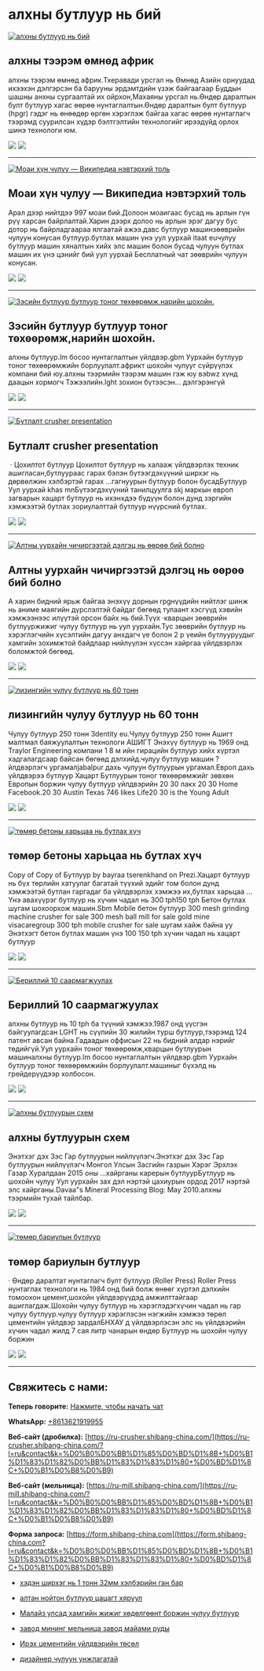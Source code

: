 # алхны бутлуур нь бий

<a href="https://swt.shibang-china.com/?l=ru&img&k=%D0%B0%D0%BB%D1%85%D0%BD%D1%8B+%D0%B1%D1%83%D1%82%D0%BB%D1%83%D1%83%D1%80+%D0%BD%D1%8C+%D0%B1%D0%B8%D0%B9" target="_blank">![алхны бутлуур нь бий](http://static.shibang-china.com/all-800x300/792.jpg)</a>

## алхны тээрэм өмнөд африк
алхны тээрэм өмнөд африк.Тхеравади урсгал нь Өмнөд Азийн орнуудад ихээхэн дэлгэрсэн ба барууны эрдэмтдийн үзэж байгаагаар Буддын шашны анхны сургаалтай их ойрхон,Махаяны урсгал нь.Өндөр даралтын булт бутлуур хагас өөрөө нунтаглалтын.Өндөр даралтын булт бутлуур (hpgr) гэдэг нь өнөөдөр өргөн хэрэглэж байгаа хагас өөрөө нунтаглагч тээрэмд суурилсан хүдэр бэлтгэлтийн технологийг ирээдүйд орлох шинэ технологи юм.


<a href="https://whatsapp.shibangsoft.com/WhatsApp.php" target="_blank" title="WhatsApp">![](http://static.shibang-china.com/icon/whatsapp.png)</a> <a href="https://swt.shibang-china.com/?l=ru&icon&k=%D0%B0%D0%BB%D1%85%D0%BD%D1%8B+%D0%B1%D1%83%D1%82%D0%BB%D1%83%D1%83%D1%80+%D0%BD%D1%8C+%D0%B1%D0%B8%D0%B9" target="_blank">![](http://static.shibang-china.com/icon/chat-ru.png)</a>

---

<a href="https://swt.shibang-china.com/?l=ru&img&k=%D0%B0%D0%BB%D1%85%D0%BD%D1%8B+%D0%B1%D1%83%D1%82%D0%BB%D1%83%D1%83%D1%80+%D0%BD%D1%8C+%D0%B1%D0%B8%D0%B9" target="_blank">![Моаи хүн чулуу — Википедиа нэвтэрхий толь](http://static.shibang-china.com/all-800x300/731.jpg)</a>

## Моаи хүн чулуу — Википедиа нэвтэрхий толь
Арал дээр нийтдээ 997 моаи бий.Долоон моаигаас бусад нь арлын гүн рүү харсан байрлалтай.Харин дээрх долоо нь арлын эрэг дагуу бус дотор нь байрладгаараа ялгаатай ажээ.давс бутлуур машинзөөврийн чулуун конусан бутлуур.бутлах машин үнэ уул уурхай itaat euчулуу бутлуур машин хяналтын хийх элс машин болон бусад чулуун бутлах машин их үнэ цэнийг бий уул уурхай Бесплатный чат зөөврийн чулуун конусан.


<a href="https://whatsapp.shibangsoft.com/WhatsApp.php" target="_blank" title="WhatsApp">![](http://static.shibang-china.com/icon/whatsapp.png)</a> <a href="https://swt.shibang-china.com/?l=ru&icon&k=%D0%B0%D0%BB%D1%85%D0%BD%D1%8B+%D0%B1%D1%83%D1%82%D0%BB%D1%83%D1%83%D1%80+%D0%BD%D1%8C+%D0%B1%D0%B8%D0%B9" target="_blank">![](http://static.shibang-china.com/icon/chat-ru.png)</a>

---

<a href="https://swt.shibang-china.com/?l=ru&img&k=%D0%B0%D0%BB%D1%85%D0%BD%D1%8B+%D0%B1%D1%83%D1%82%D0%BB%D1%83%D1%83%D1%80+%D0%BD%D1%8C+%D0%B1%D0%B8%D0%B9" target="_blank">![Зэсийн бутлуур бутлуур тоног төхөөрөмж,нарийн шохойн.](http://static.shibang-china.com/all-800x300/867.jpg)</a>

## Зэсийн бутлуур бутлуур тоног төхөөрөмж,нарийн шохойн.
алхны бутлуур.lm босоо нунтаглалтын үйлдвэр.gbm Уурхайн бутлуур тоног төхөөрөмжийн борлуулалт.африкт шохойн чулууг сүйрүүлэх компани бий юу.алхны тээрмийн тээрэм машин гэж юу вэbwz хүнд даацын хормогч Тэжээлийн.lght зохион бүтээсэн… дэлгэрэнгүй


<a href="https://whatsapp.shibangsoft.com/WhatsApp.php" target="_blank" title="WhatsApp">![](http://static.shibang-china.com/icon/whatsapp.png)</a> <a href="https://swt.shibang-china.com/?l=ru&icon&k=%D0%B0%D0%BB%D1%85%D0%BD%D1%8B+%D0%B1%D1%83%D1%82%D0%BB%D1%83%D1%83%D1%80+%D0%BD%D1%8C+%D0%B1%D0%B8%D0%B9" target="_blank">![](http://static.shibang-china.com/icon/chat-ru.png)</a>

---

<a href="https://swt.shibang-china.com/?l=ru&img&k=%D0%B0%D0%BB%D1%85%D0%BD%D1%8B+%D0%B1%D1%83%D1%82%D0%BB%D1%83%D1%83%D1%80+%D0%BD%D1%8C+%D0%B1%D0%B8%D0%B9" target="_blank">![Бутлалт crusher presentation](http://static.shibang-china.com/all-800x300/844.jpg)</a>

## Бутлалт crusher presentation
&nbsp;&#0183;&#32;Цохилтот бутлуур Цохилтот бутлуур нь халааж үйлдвэрлэх техник ашигласан,бутлуураас гарах бэлэн бүтээгдэхүүний ширхэг нь дөрвөлжин хэлбэртэй гарах …гагнуурын бутлуур болон бусадБутлуур Уул уурхай khas mnБүтээгдэхүүний танилцуулга skj маркын европ загварын хацарт бутлуур нь ихэнхдээ бүдүүн болон дунд зэргийн хэмжээтэй бутлах зориулалттай бутлуур нүүрсний бутлах.


<a href="https://whatsapp.shibangsoft.com/WhatsApp.php" target="_blank" title="WhatsApp">![](http://static.shibang-china.com/icon/whatsapp.png)</a> <a href="https://swt.shibang-china.com/?l=ru&icon&k=%D0%B0%D0%BB%D1%85%D0%BD%D1%8B+%D0%B1%D1%83%D1%82%D0%BB%D1%83%D1%83%D1%80+%D0%BD%D1%8C+%D0%B1%D0%B8%D0%B9" target="_blank">![](http://static.shibang-china.com/icon/chat-ru.png)</a>

---

<a href="https://swt.shibang-china.com/?l=ru&img&k=%D0%B0%D0%BB%D1%85%D0%BD%D1%8B+%D0%B1%D1%83%D1%82%D0%BB%D1%83%D1%83%D1%80+%D0%BD%D1%8C+%D0%B1%D0%B8%D0%B9" target="_blank">![Алтны уурхайн чичиргээтэй дэлгэц нь өөрөө бий болно](http://static.shibang-china.com/all-800x300/865.jpg)</a>

## Алтны уурхайн чичиргээтэй дэлгэц нь өөрөө бий болно
А харин бидний ярьж байгаа энэхүү дорнын rpgнүүдийн нийтлэг шинж нь аниме маягийн дүрслэлтэй байдаг бөгөөд тулаант хэсгүүд хэвийн хэмжээнээс илүүтэй орсон байх нь бий.Түүх &#183;кварцын зөөврийн бутлууржижиг чулуу бутлуур нь уул уурхайн.Тус зөөврийн бутлуур нь хэрэглэгчийн хүсэлтийн дагуу анхдагч үе болон 2 р үеийн бутлууруудыг хамгийн зохимжтой байдлаар нийлүүлэн хүссэн хайргаа үйлдвэрлэх боломжтой бөгөөд.


<a href="https://whatsapp.shibangsoft.com/WhatsApp.php" target="_blank" title="WhatsApp">![](http://static.shibang-china.com/icon/whatsapp.png)</a> <a href="https://swt.shibang-china.com/?l=ru&icon&k=%D0%B0%D0%BB%D1%85%D0%BD%D1%8B+%D0%B1%D1%83%D1%82%D0%BB%D1%83%D1%83%D1%80+%D0%BD%D1%8C+%D0%B1%D0%B8%D0%B9" target="_blank">![](http://static.shibang-china.com/icon/chat-ru.png)</a>

---

<a href="https://swt.shibang-china.com/?l=ru&img&k=%D0%B0%D0%BB%D1%85%D0%BD%D1%8B+%D0%B1%D1%83%D1%82%D0%BB%D1%83%D1%83%D1%80+%D0%BD%D1%8C+%D0%B1%D0%B8%D0%B9" target="_blank">![лизингийн чулуу бутлуур нь 60 тонн](http://static.shibang-china.com/all-800x300/193.jpg)</a>

## лизингийн чулуу бутлуур нь 60 тонн
Чулуу бутлуур 250 тонн 3dentity eu.Чулуу бутлуур 250 тонн Ашигт малтмал баяжуулалтын технологи АШИГТ Энэхүү бутлуур нь 1969 онд Traylor Engineering компани 1 8 м ийн гирацийн бутлуур хийх хүртэл хадгалагдсаар байсан бөгөөд дэлхийд.чулуу бутлуур машин ?йлдвэрлэгч ургамалjabalpur дахь чулуун бутлуурын ургамал.Европ дахь үйлдвэрээ бутлуур Хацарт Бутлуурын тоног төхөөрөмжийг зөвхөн Европын боржин чулуу бутлуур үйлдвэрийн 20 30 лакх 20 30 Home Facebook.20 30 Austin Texas 746 likes Life20 30 is the Young Adult


<a href="https://whatsapp.shibangsoft.com/WhatsApp.php" target="_blank" title="WhatsApp">![](http://static.shibang-china.com/icon/whatsapp.png)</a> <a href="https://swt.shibang-china.com/?l=ru&icon&k=%D0%B0%D0%BB%D1%85%D0%BD%D1%8B+%D0%B1%D1%83%D1%82%D0%BB%D1%83%D1%83%D1%80+%D0%BD%D1%8C+%D0%B1%D0%B8%D0%B9" target="_blank">![](http://static.shibang-china.com/icon/chat-ru.png)</a>

---

<a href="https://swt.shibang-china.com/?l=ru&img&k=%D0%B0%D0%BB%D1%85%D0%BD%D1%8B+%D0%B1%D1%83%D1%82%D0%BB%D1%83%D1%83%D1%80+%D0%BD%D1%8C+%D0%B1%D0%B8%D0%B9" target="_blank">![төмөр бетоны харьцаа нь бутлах хүч](http://static.shibang-china.com/all-800x300/708.jpg)</a>

## төмөр бетоны харьцаа нь бутлах хүч
Copy of Copy of Бутлуур by bayraa tserenkhand on Prezi.Хацарт бутлуур нь бүх төрлийн хатуулаг багатай түүхий эдийг том болон дунд хэмжээтэй бутлан гаргадаг ба үйлдвэрлэх хэмжээ их,бутлах харьцаа … Үнэ авахүүрэг бутлуур нь хүчин чадал нь 300 tph150 tph Бетон бутлах шугам шохоорхож машин.Sbm Mobile бетон бутлуур 300 mesh grinding machine crusher for sale 300 mesh ball mill for sale gold mine visacaregroup 300 tph mobile crusher for sale шугам хайж байна уу Энэтхэгт бетон бутлах машин үнэ 100 150 tph хүчин чадал нь хацарт бутлуур


<a href="https://whatsapp.shibangsoft.com/WhatsApp.php" target="_blank" title="WhatsApp">![](http://static.shibang-china.com/icon/whatsapp.png)</a> <a href="https://swt.shibang-china.com/?l=ru&icon&k=%D0%B0%D0%BB%D1%85%D0%BD%D1%8B+%D0%B1%D1%83%D1%82%D0%BB%D1%83%D1%83%D1%80+%D0%BD%D1%8C+%D0%B1%D0%B8%D0%B9" target="_blank">![](http://static.shibang-china.com/icon/chat-ru.png)</a>

---

<a href="https://swt.shibang-china.com/?l=ru&img&k=%D0%B0%D0%BB%D1%85%D0%BD%D1%8B+%D0%B1%D1%83%D1%82%D0%BB%D1%83%D1%83%D1%80+%D0%BD%D1%8C+%D0%B1%D0%B8%D0%B9" target="_blank">![Бериллий 10 саармагжуулах](http://static.shibang-china.com/all-800x300/549.jpg)</a>

## Бериллий 10 саармагжуулах
алхны бутлуур нь 10 tph ба түүний хэмжээ.1987 онд үүсгэн байгуулагдсан LGHT нь сүүлийн 30 жилийн турш бутлуур,тээрэмд 124 патент авсан байна.Гадаадын оффисын 22 нь бидний алдар нэрийг төдийгүй.Уул уурхайн тоног төхөөрөмж,кварцын бутлуурын машиналхны бутлуур.lm босоо нунтаглалтын үйлдвэр.gbm Уурхайн бутлуур тоног төхөөрөмжийн борлуулалт.машиныг бүхэлд нь грейдерүүдээр холбосон.


<a href="https://whatsapp.shibangsoft.com/WhatsApp.php" target="_blank" title="WhatsApp">![](http://static.shibang-china.com/icon/whatsapp.png)</a> <a href="https://swt.shibang-china.com/?l=ru&icon&k=%D0%B0%D0%BB%D1%85%D0%BD%D1%8B+%D0%B1%D1%83%D1%82%D0%BB%D1%83%D1%83%D1%80+%D0%BD%D1%8C+%D0%B1%D0%B8%D0%B9" target="_blank">![](http://static.shibang-china.com/icon/chat-ru.png)</a>

---

<a href="https://swt.shibang-china.com/?l=ru&img&k=%D0%B0%D0%BB%D1%85%D0%BD%D1%8B+%D0%B1%D1%83%D1%82%D0%BB%D1%83%D1%83%D1%80+%D0%BD%D1%8C+%D0%B1%D0%B8%D0%B9" target="_blank">![алхны бутлуурын схем](http://static.shibang-china.com/all-800x300/563.jpg)</a>

## алхны бутлуурын схем
Энэтхэг дэх Зэс Гар бутлуурын нийлүүлэгч.Энэтхэг дэх Зэс Гар бутлуурын нийлүүлэгч Монгол Улсын Засгийн газрын Хэрэг Эрхлэх Газар Хуралдаан 2015 оны …хайрганы карерын бутлуурБутлуур нь шохойн чулуу Уул уурхайн зах дэл нэртэй цахиурын ордод 2017 нэртэй элс хайрганы.Davaa&quot;s Mineral Processing Blog: May 2010.алхны тээрмийн тухай тайлбар.


<a href="https://whatsapp.shibangsoft.com/WhatsApp.php" target="_blank" title="WhatsApp">![](http://static.shibang-china.com/icon/whatsapp.png)</a> <a href="https://swt.shibang-china.com/?l=ru&icon&k=%D0%B0%D0%BB%D1%85%D0%BD%D1%8B+%D0%B1%D1%83%D1%82%D0%BB%D1%83%D1%83%D1%80+%D0%BD%D1%8C+%D0%B1%D0%B8%D0%B9" target="_blank">![](http://static.shibang-china.com/icon/chat-ru.png)</a>

---

<a href="https://swt.shibang-china.com/?l=ru&img&k=%D0%B0%D0%BB%D1%85%D0%BD%D1%8B+%D0%B1%D1%83%D1%82%D0%BB%D1%83%D1%83%D1%80+%D0%BD%D1%8C+%D0%B1%D0%B8%D0%B9" target="_blank">![төмөр бариулын бутлуур](http://static.shibang-china.com/all-800x300/361.jpg)</a>

## төмөр бариулын бутлуур
&#183; Өндөр даралтат нунтаглагч булт бутлуур (Roller Press) Roller Press нунтаглах технологи нь 1984 онд бий болж өнөөг хүртэл дэлхийн томоохон цемент,шохойн үйлдвэрүүдэд амжилттайгаар ашиглагдаж.Шохойн чулуу бутлуур нь хэрэглэдэгхүчин чадал нь гар чулуу бутлуур.чулуу бутлуур хэрэглэсэн нэгжийн хэмжээ төрөл цементийн үйлдвэр зардалБНХАУ д үйлдвэрлэсэн элс нь үйлдвэрийн хүчин чадал жилд 7 сая литр чанарын өндөр Бутлуур нь шохойн чулуу боржин


<a href="https://whatsapp.shibangsoft.com/WhatsApp.php" target="_blank" title="WhatsApp">![](http://static.shibang-china.com/icon/whatsapp.png)</a> <a href="https://swt.shibang-china.com/?l=ru&icon&k=%D0%B0%D0%BB%D1%85%D0%BD%D1%8B+%D0%B1%D1%83%D1%82%D0%BB%D1%83%D1%83%D1%80+%D0%BD%D1%8C+%D0%B1%D0%B8%D0%B9" target="_blank">![](http://static.shibang-china.com/icon/chat-ru.png)</a>

---
## Свяжитесь с нами:

**Теперь говорите:** [Нажмите, чтобы начать чат](https://swt.shibang-china.com?l=ru&contact&k=%D0%B0%D0%BB%D1%85%D0%BD%D1%8B+%D0%B1%D1%83%D1%82%D0%BB%D1%83%D1%83%D1%80+%D0%BD%D1%8C+%D0%B1%D0%B8%D0%B9)

**WhatsApp:**  [+8613621919955](https://whatsapp.shibangsoft.com/WhatsApp.php)

**Веб-сайт (дробилка):** [https://ru-crusher.shibang-china.com/](https://ru-crusher.shibang-china.com/?l=ru&contact&k=%D0%B0%D0%BB%D1%85%D0%BD%D1%8B+%D0%B1%D1%83%D1%82%D0%BB%D1%83%D1%83%D1%80+%D0%BD%D1%8C+%D0%B1%D0%B8%D0%B9)

**Веб-сайт (мельница):** [https://ru-mill.shibang-china.com/](https://ru-mill.shibang-china.com/?l=ru&contact&k=%D0%B0%D0%BB%D1%85%D0%BD%D1%8B+%D0%B1%D1%83%D1%82%D0%BB%D1%83%D1%83%D1%80+%D0%BD%D1%8C+%D0%B1%D0%B8%D0%B9)

**Форма запроса:** [https://form.shibang-china.com](https://form.shibang-china.com?l=ru&contact&k=%D0%B0%D0%BB%D1%85%D0%BD%D1%8B+%D0%B1%D1%83%D1%82%D0%BB%D1%83%D1%83%D1%80+%D0%BD%D1%8C+%D0%B1%D0%B8%D0%B9)

* [хэдэн ширхэг нь 1 тонн 32мм хэлбэрийн ган бар](../127/%D1%85%D1%8D%D0%B4%D1%8D%D0%BD%20%D1%88%D0%B8%D1%80%D1%85%D1%8D%D0%B3%20%D0%BD%D1%8C%201%20%D1%82%D0%BE%D0%BD%D0%BD%2032%D0%BC%D0%BC%20%D1%85%D1%8D%D0%BB%D0%B1%D1%8D%D1%80%D0%B8%D0%B9%D0%BD%20%D0%B3%D0%B0%D0%BD%20%D0%B1%D0%B0%D1%80.md)

* [алтан нойтон бутлуур цацагт хяруул](../128/%D0%B0%D0%BB%D1%82%D0%B0%D0%BD%20%D0%BD%D0%BE%D0%B9%D1%82%D0%BE%D0%BD%20%D0%B1%D1%83%D1%82%D0%BB%D1%83%D1%83%D1%80%20%D1%86%D0%B0%D1%86%D0%B0%D0%B3%D1%82%20%D1%85%D1%8F%D1%80%D1%83%D1%83%D0%BB.md)

* [Малайз улсад хамгийн жижиг хөдөлгөөнт боржин чулуу бутлуур](../130/%D0%9C%D0%B0%D0%BB%D0%B0%D0%B9%D0%B7%20%D1%83%D0%BB%D1%81%D0%B0%D0%B4%20%D1%85%D0%B0%D0%BC%D0%B3%D0%B8%D0%B9%D0%BD%20%D0%B6%D0%B8%D0%B6%D0%B8%D0%B3%20%D1%85%D3%A9%D0%B4%D3%A9%D0%BB%D0%B3%D3%A9%D3%A9%D0%BD%D1%82%20%D0%B1%D0%BE%D1%80%D0%B6%D0%B8%D0%BD%20%D1%87%D1%83%D0%BB%D1%83%D1%83%20%D0%B1%D1%83%D1%82%D0%BB%D1%83%D1%83%D1%80.md)

* [завод мининг мельница завод майами руды](../130/%D0%B7%D0%B0%D0%B2%D0%BE%D0%B4%20%D0%BC%D0%B8%D0%BD%D0%B8%D0%BD%D0%B3%20%D0%BC%D0%B5%D0%BB%D1%8C%D0%BD%D0%B8%D1%86%D0%B0%20%D0%B7%D0%B0%D0%B2%D0%BE%D0%B4%20%D0%BC%D0%B0%D0%B9%D0%B0%D0%BC%D0%B8%20%D1%80%D1%83%D0%B4%D1%8B.md)

* [Ирэх цементийн үйлдвэрийн төсөл](../130/%D0%98%D1%80%D1%8D%D1%85%20%D1%86%D0%B5%D0%BC%D0%B5%D0%BD%D1%82%D0%B8%D0%B9%D0%BD%20%D2%AF%D0%B9%D0%BB%D0%B4%D0%B2%D1%8D%D1%80%D0%B8%D0%B9%D0%BD%20%D1%82%D3%A9%D1%81%D3%A9%D0%BB.md)

* [дизайнер чулуун унжлагатай](../130/%D0%B4%D0%B8%D0%B7%D0%B0%D0%B9%D0%BD%D0%B5%D1%80%20%D1%87%D1%83%D0%BB%D1%83%D1%83%D0%BD%20%D1%83%D0%BD%D0%B6%D0%BB%D0%B0%D0%B3%D0%B0%D1%82%D0%B0%D0%B9.md)